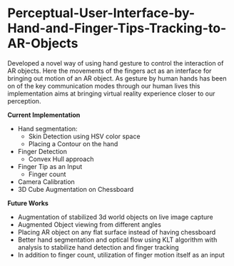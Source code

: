 # Perceptual-User-Interface-by-Hand-and-Finger-Tips-Tracking-to-AR-Objects
Developed a novel way of using hand gesture to control the interaction of AR objects. Here the movements of the fingers act as an interface for bringing out motion of an AR object. As gesture by human hands has been on of the key communication modes through our human lives this implementation aims at bringing virtual reality experience closer to our perception.



**Current Implementation**
* Hand segmentation:
  * Skin Detection using HSV color space
  * Placing a Contour on the hand
* Finger Detection
  * Convex Hull approach
* Finger Tip as an Input
  * Finger count
* Camera Calibration
* 3D Cube Augmentation on Chessboard

**Future Works**
* Augmentation of stabilized 3d world objects on live image capture
* Augmented Object viewing from different angles
* Placing AR object on any flat surface instead of having chessboard
* Better hand segmentation and optical flow using KLT algorithm with analysis to stabilize hand detection and finger tracking
* In addition to finger count, utilization of finger motion itself as an input
